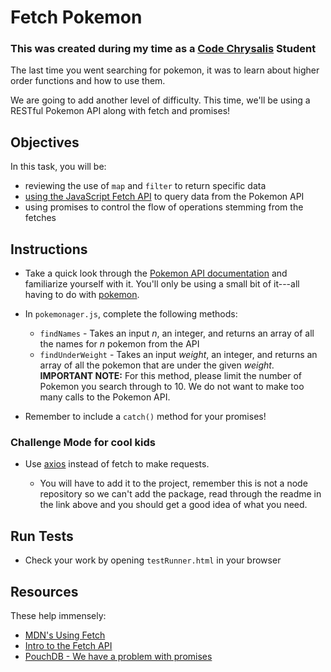 # Fetch Pokemon
### This was created during my time as a [Code Chrysalis](https://codechrysalis.io) Student

The last time you went searching for pokemon, it was to learn about higher order functions and how to use them.

We are going to add another level of difficulty. This time, we'll be using a RESTful Pokemon API along with fetch and promises!

## Objectives

In this task, you will be:

- reviewing the use of `map` and `filter` to return specific data
- [using the JavaScript Fetch API](https://developer.mozilla.org/en-US/docs/Web/API/Fetch_API/Using_Fetch) to query data from the Pokemon API
- using promises to control the flow of operations stemming from the fetches

## Instructions

- Take a quick look through the [Pokemon API documentation](https://pokeapi.co/docs/v2.html) and familiarize yourself with it. You'll only be using a small bit of it---all having to do with [pokemon](https://pokeapi.co/docs/v2.html#pokemon).
- In `pokemonager.js`, complete the following methods:

  - `findNames` - Takes an input _n_, an integer, and returns an array of all the names for _n_ pokemon from the API
  - `findUnderWeight` - Takes an input _weight_, an integer, and returns an array of all the pokemon that are under the given _weight_. **IMPORTANT NOTE:** For this method, please limit the number of Pokemon you search through to 10. We do not want to make too many calls to the Pokemon API.

- Remember to include a `catch()` method for your promises!

### Challenge Mode for cool kids

- Use [axios](https://github.com/axios/axios) instead of fetch to make requests.

  - You will have to add it to the project, remember this is not a node repository so we can't add the package, read through the readme in the link above and you should get a good idea of what you need.

## Run Tests

- Check your work by opening `testRunner.html` in your browser

## Resources

These help immensely:

- [MDN's Using Fetch](https://developer.mozilla.org/en-US/docs/Web/API/Fetch_API/Using_Fetch)
- [Intro to the Fetch API](https://www.sitepoint.com/introduction-to-the-fetch-api/)
- [PouchDB - We have a problem with promises](https://pouchdb.com/2015/05/18/we-have-a-problem-with-promises.html)
